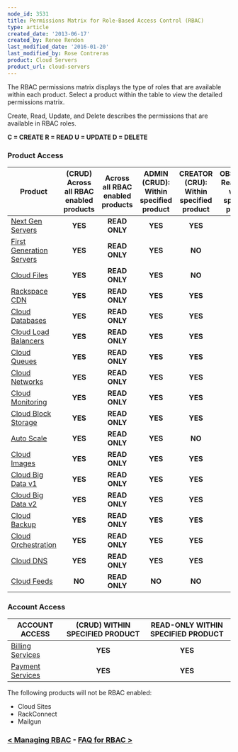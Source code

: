 ```yaml
---
node_id: 3531
title: Permissions Matrix for Role-Based Access Control (RBAC)
type: article
created_date: '2013-06-17'
created_by: Renee Rendon
last_modified_date: '2016-01-20'
last_modified_by: Rose Contreras
product: Cloud Servers
product_url: cloud-servers
---
```


The RBAC permissions matrix displays the type of roles that are available within each product. Select a product within the table to view the detailed permissions matrix.

Create, Read, Update, and Delete describes the permissions that are available in RBAC roles.

**C = CREATE     R = READ     U = UPDATE     D = DELETE**

### Product Access

Product | (CRUD) Across all RBAC enabled products | Across all RBAC enabled products | ADMIN (CRUD): Within specified product | CREATOR (CRU): Within specified product | OBSERVER: Read-only within specified product
------------------------- | :---: | :---: | :---: | :---: | :---:
[Next Gen Servers](/how-to/permissions-matrix-for-next-generation-cloud-servers) | **YES** | **READ ONLY** | **YES** | **YES** | **YES**
[First Generation Servers](/how-to/permissions-matrix-for-first-generation-cloud-servers) | **YES** | **READ ONLY** | **YES** | **NO** | **YES**
[Cloud Files](/how-to/permissions-matrix-for-cloud-files) | **YES** | **READ ONLY** | **YES** | **NO** | **YES**
[Rackspace CDN](/how-to/permission-matrix-for-rackspace-cdn)| **YES** | **READ ONLY** | **YES** | **YES** | **YES**
[Cloud Databases](/how-to/permissions-matrix-for-cloud-databases) | **YES** | **READ ONLY** | **YES** | **YES** | **YES**
[Cloud Load Balancers](/how-to/permissions-matrix-for-cloud-load-balancers) | **YES** | **READ ONLY** | **YES** | **YES** | **YES**
[Cloud Queues](/how-to/permissions-matrix-for-cloud-queues) | **YES** | **READ ONLY** | **YES** | **YES** | **YES**
[Cloud Networks](/how-to/permissions-matrix-for-cloud-networks) | **YES** | **READ ONLY** | **YES** | **YES** | **YES**
[Cloud Monitoring](/how-to/detailed-permissions-matrix-for-rackspace-monitoring) | **YES** | **READ ONLY** | **YES** | **YES** | **YES**
[Cloud Block Storage](/how-to/permissions-matrix-for-cloud-block-storage) | **YES** | **READ ONLY** | **YES** | **YES** | **YES**
[Auto Scale](/how-to/permissions-matrix-for-auto-scale) | **YES** | **READ ONLY** | **YES** | **NO** | **YES**
[Cloud Images](/how-to/detailed-permissions-matrix-for-cloud-images) | **YES** | **READ ONLY** | **YES** | **YES** | **YES**
[Cloud Big Data v1](/how-to/detailed-permissions-matrix-for-cloud-big-data) | **YES** | **READ ONLY** | **YES** | **YES** | **YES**
[Cloud Big Data v2](/how-to/detailed-permissions-matrix-for-cloud-big-data-v2) | **YES** | **READ ONLY** | **YES** | **YES** | **YES**
[Cloud Backup](/knowledge_center/detailed-permissions-matrix-for-cloud-backup) | **YES** | **READ ONLY** | **YES** | **YES** | **YES**
[Cloud Orchestration](/how-to/permissions-matrix-for-cloud-orchestration) | **YES** | **READ ONLY** | **YES** | **YES** | **YES**
[Cloud DNS](/how-to/detailed-permissions-matrix-for-dns) | **YES** | **READ ONLY** | **YES** | **YES** | **YES**
[Cloud Feeds](/how-to/detailed-permissions-matrix-for-cloud-feeds)| **NO** | **READ ONLY** | **NO** | **NO** | **YES**

### Account Access

ACCOUNT ACCESS | (CRUD) WITHIN SPECIFIED PRODUCT | READ-ONLY WITHIN SPECIFIED PRODUCT
-------------- | :---: | :---:
[Billing Services](/how-to/detailed-permissions-matrix-for-billing-services) | **YES** | **YES**
[Payment Services](/how-to/detailed-permissions-matrix-for-billing-services) | **YES** | **YES**

The following products will not be RBAC enabled:

- Cloud Sites
- RackConnect
- Mailgun

### [&lt; Managing RBAC](/how-to/managing-role-based-access-control-rbac)    -    [FAQ for RBAC &gt;](/how-to/faq-role-based-access-control-rbac)
